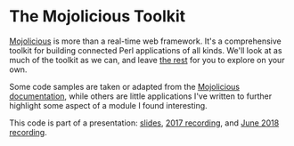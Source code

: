 # The Mojolicious Toolkit

[Mojolicious](https://mojolicious.org) is more than a real-time web framework. It's a comprehensive toolkit for building connected Perl applications of all kinds. We'll look at as much of the toolkit as we can, and leave [the rest](https://metacpan.org/release/Mojolicious) for you to explore on your own.

Some code samples are taken or adapted from the [Mojolicious documentation](https://mojolicious.org/perldoc), while others are little applications I've written to further highlight some aspect of a module I found interesting.

This code is part of a presentation: [slides](https://scottw.github.io/presentations/mojolicious-toolkit), [2017 recording](https://www.youtube.com/watch?v=Hdf7ZgKoBLo), and [June 2018 recording](https://youtu.be/oJKbiITSxXE).
